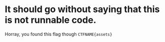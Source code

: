 # It should go without saying that this is not runnable code. 

Horray, you found this flag though `CTFNAME{assets}`